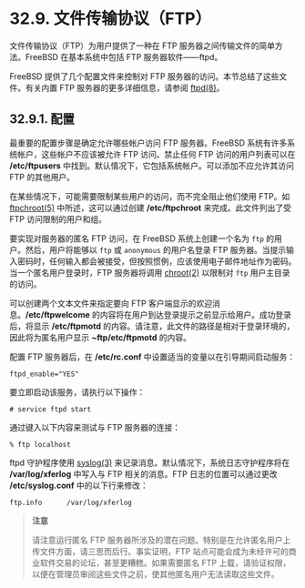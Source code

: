 # 32.9. 文件传输协议（FTP）

文件传输协议（FTP）为用户提供了一种在 FTP 服务器之间传输文件的简单方法。FreeBSD 在基本系统中包括 FTP 服务器软件——ftpd。

FreeBSD 提供了几个配置文件来控制对 FTP 服务器的访问。本节总结了这些文件。有关内置 FTP 服务器的更多详细信息，请参阅 [ftpd(8)](https://www.freebsd.org/cgi/man.cgi?query=ftpd&sektion=8&format=html)。

## 32.9.1. 配置

最重要的配置步骤是确定允许哪些帐户访问 FTP 服务器。FreeBSD 系统有许多系统帐户，这些帐户不应该被允许 FTP 访问。禁止任何 FTP 访问的用户列表可以在 **/etc/ftpusers** 中找到。默认情况下，它包括系统帐户。可以添加不应允许其访问 FTP 的其他用户。

在某些情况下，可能需要限制某些用户的访问，而不完全阻止他们使用 FTP。如 [ftpchroot(5)](https://www.freebsd.org/cgi/man.cgi?query=ftpchroot&sektion=5&format=html) 中所述，这可以通过创建 **/etc/ftpchroot** 来完成。此文件列出了受 FTP 访问限制的用户和组。

要实现对服务器的匿名 FTP 访问，在 FreeBSD 系统上创建一个名为 `ftp` 的用户。然后，用户将能够以 `ftp` 或 `anonymous` 的用户名登录 FTP 服务器。当提示输入密码时，任何输入都会被接受，但按照惯例，应该使用电子邮件地址作为密码。当一个匿名用户登录时，FTP 服务器将调用 [chroot(2)](https://www.freebsd.org/cgi/man.cgi?query=chroot&sektion=2&format=html) 以限制对 `ftp` 用户主目录的访问。

可以创建两个文本文件来指定要向 FTP 客户端显示的欢迎消息。**/etc/ftpwelcome** 的内容将在用户到达登录提示之前显示给用户。成功登录后，将显示 **/etc/ftpmotd** 的内容。请注意，此文件的路径是相对于登录环境的，因此将为匿名用户显示 **\~ftp/etc/ftpmotd** 的内容。

配置 FTP 服务器后，在 **/etc/rc.conf** 中设置适当的变量以在引导期间启动服务：

```shell
ftpd_enable="YES"
```

要立即启动该服务，请执行以下操作：

```shell
# service ftpd start
```

通过键入以下内容来测试与 FTP 服务器的连接：

```shell
% ftp localhost
```

ftpd 守护程序使用 [syslog(3)](https://www.freebsd.org/cgi/man.cgi?query=syslog&sektion=3&format=html) 来记录消息。默认情况下，系统日志守护程序将在 **/var/log/xferlog** 中写入与 FTP 相关的消息。FTP 日志的位置可以通过更改 **/etc/syslog.conf** 中的以下行来修改：

```shell
ftp.info      /var/log/xferlog
```

> **注意**
>
> 请注意运行匿名 FTP 服务器所涉及的潜在问题。特别是在允许匿名用户上传文件方面，请三思而后行。事实证明，FTP 站点可能会成为未经许可的商业软件交易的论坛，甚至更糟糕。如果需要匿名 FTP 上载，请验证权限，以便在管理员审阅这些文件之前，使其他匿名用户无法读取这些文件。
